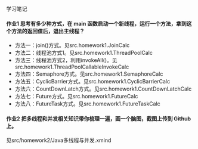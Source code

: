 学习笔记
#### 作业1 思考有多少种方式，在 main 函数启动一个新线程，运行一个方法，拿到这个方法的返回值后，退出主线程？
- 方法一：join()方式。见src.homework1.JoinCalc  
- 方法二：线程池方式1。见src.homework1.ThreadPoolCalc  
- 方法三：线程池方式2，利用invokeAll()。见src.homework1.ThreadPoolCallableInvokeCalc  
- 方法四：Semaphore方式。见src.homework1.SemaphoreCalc  
- 方法五：CyclicBarrier方式。见src.homework1.CyclicBarrierCalc  
- 方法六：CountDownLatch方式。见src.homework1.CountDownLatchCalc  
- 方法七：Future方式。见src.homework1.FutureCalc  
- 方法八：FutureTask方式。见src.homework1.FutureTaskCalc  

#### 作业2 把多线程和并发相关知识带你梳理一遍，画一个脑图，截图上传到 Github 上。
见src/homework2/Java多线程与并发.xmind

